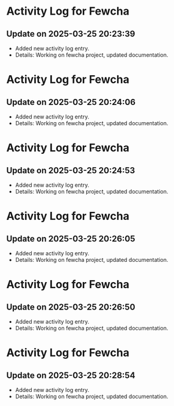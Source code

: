 # Activity Log for Fewcha

## Update on 2025-03-25 20:23:39
- Added new activity log entry.
- Details: Working on fewcha project, updated documentation.

# Activity Log for Fewcha

## Update on 2025-03-25 20:24:06
- Added new activity log entry.
- Details: Working on fewcha project, updated documentation.

# Activity Log for Fewcha

## Update on 2025-03-25 20:24:53
- Added new activity log entry.
- Details: Working on fewcha project, updated documentation.

# Activity Log for Fewcha

## Update on 2025-03-25 20:26:05
- Added new activity log entry.
- Details: Working on fewcha project, updated documentation.

# Activity Log for Fewcha

## Update on 2025-03-25 20:26:50
- Added new activity log entry.
- Details: Working on fewcha project, updated documentation.

# Activity Log for Fewcha

## Update on 2025-03-25 20:28:54
- Added new activity log entry.
- Details: Working on fewcha project, updated documentation.

